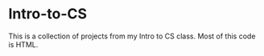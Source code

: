 # Intro-to-CS
This is a collection of projects from my Intro to CS class. Most of this code is HTML.

